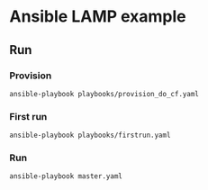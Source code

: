 # Ansible LAMP example

## Run

### Provision

    ansible-playbook playbooks/provision_do_cf.yaml

### First run

    ansible-playbook playbooks/firstrun.yaml

### Run

    ansible-playbook master.yaml
